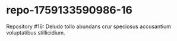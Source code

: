 # repo-1759133590986-16
Repository #16: Deludo tollo abundans crur speciosus accusantium voluptatibus stillicidium.
